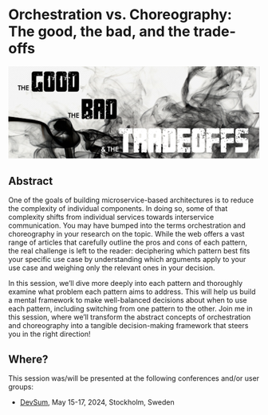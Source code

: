 # Orchestration vs. Choreography: The good, the bad, and the trade-offs

![good bad tradeoffs](good-bad-tradeoffs.png)

## Abstract

One of the goals of building microservice-based architectures is to reduce the complexity of individual components. In doing so, some of that complexity shifts from individual services towards interservice communication. You may have bumped into the terms orchestration and choreography in your research on the topic. While the web offers a vast range of articles that carefully outline the pros and cons of each pattern, the real challenge is left to the reader: deciphering which pattern best fits your specific use case by understanding which arguments apply to your use case and weighing only the relevant ones in your decision.

In this session, we’ll dive more deeply into each pattern and thoroughly examine what problem each pattern aims to address. This will help us build a mental framework to make well-balanced decisions about when to use each pattern, including switching from one pattern to the other. Join me in this session, where we’ll transform the abstract concepts of orchestration and choreography into a tangible decision-making framework that steers you in the right direction!

## Where?

This session was/will be presented at the following conferences and/or user groups:

- [DevSum](https://www.devsum.se/agenda/orchestration-vs.-choreography-the-good-the-bad-and-the-trade-offs), May 15-17, 2024, Stockholm, Sweden